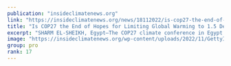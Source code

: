 ```yaml
---
publication: "insideclimatenews.org"
link: "https://insideclimatenews.org/news/18112022/is-cop27-the-end-of-hopes-for-limiting-global-warming-to-1-5-degrees-celsius/"
title: "Is COP27 the End of Hopes for Limiting Global Warming to 1.5 Degrees Celsius? - Inside Climate News"
excerpt: "SHARM EL-SHEIKH, Egypt—The COP27 climate conference in Egypt may be remembered as the moment when the world gave up on limiting global warming to 1.5 degrees Celsius, the most ambitious goal set by th"
image: "https://insideclimatenews.org/wp-content/uploads/2022/11/GettyImages-1244874277-scaled.jpg"
group: pro
rank: 17
---
```

